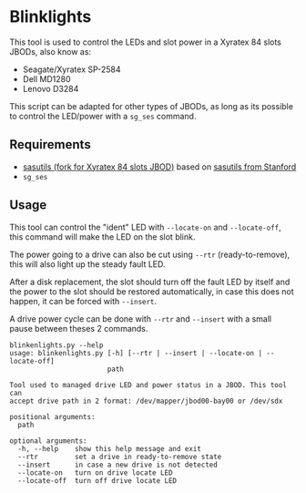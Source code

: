 # Blinklights
This tool is used to control the LEDs and slot power in a Xyratex 84 slots JBODs, also know as:

* Seagate/Xyratex SP-2584
* Dell MD1280
* Lenovo D3284

This script can be adapted for other types of JBODs, as long as its possible to control the LED/power with a `sg_ses` command. 

## Requirements
* [sasutils (fork for Xyratex 84 slots JBOD)](https://github.com/guilbaults/sasutils) based on [sasutils from Stanford](https://github.com/stanford-rc/sasutils)
* `sg_ses`

## Usage
This tool can control the "ident" LED with `--locate-on` and `--locate-off`, this command will make the LED on the slot blink.

The power going to a drive can also be cut using `--rtr` (ready-to-remove), this will also light up the steady fault LED.

After a disk replacement, the slot should turn off the fault LED by itself and the power to the slot should be restored automatically, in case this does not happen, it can be forced with `--insert`. 

A drive power cycle can be done with `--rtr` and `--insert` with a small pause between theses 2 commands. 

```
blinkenlights.py --help
usage: blinkenlights.py [-h] [--rtr | --insert | --locate-on | --locate-off]
                        path

Tool used to managed drive LED and power status in a JBOD. This tool can
accept drive path in 2 format: /dev/mapper/jbod00-bay00 or /dev/sdx

positional arguments:
  path

optional arguments:
  -h, --help    show this help message and exit
  --rtr         set a drive in ready-to-remove state
  --insert      in case a new drive is not detected
  --locate-on   turn on drive locate LED
  --locate-off  turn off drive locate LED
```
